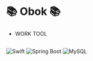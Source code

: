 # 📚 Obok 📚
###
- WORK TOOL
##
![Swift](https://img.shields.io/badge/Swift-F05138.svg?&style=for-the-badge&logo=swift&logoColor=white)
![Spring Boot](https://img.shields.io/badge/Spring%20Boot-6DB33F.svg?&style=for-the-badge&logo=springboot&logoColor=white)
![MySQL](https://img.shields.io/badge/MySQL-4479A1.svg?&style=for-the-badge&logo=mysql&logoColor=white)
